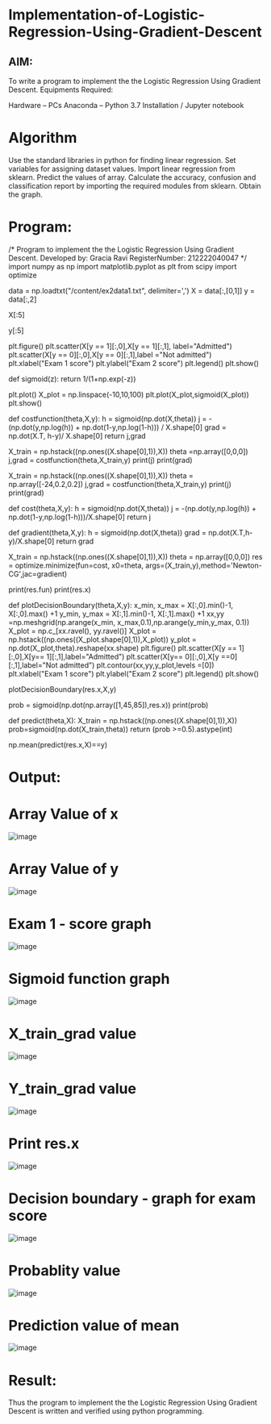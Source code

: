 # Implementation-of-Logistic-Regression-Using-Gradient-Descent

## AIM:
To write a program to implement the the Logistic Regression Using Gradient Descent. Equipments Required:

Hardware – PCs
Anaconda – Python 3.7 Installation / Jupyter notebook

# Algorithm

Use the standard libraries in python for finding linear regression.
Set variables for assigning dataset values.
Import linear regression from sklearn.
Predict the values of array.
Calculate the accuracy, confusion and classification report by importing the required modules from sklearn.
Obtain the graph.

# Program:

/*
Program to implement the the Logistic Regression Using Gradient Descent.
Developed by: Gracia Ravi
RegisterNumber:  212222040047
*/
import numpy as np
import matplotlib.pyplot as plt
from scipy import optimize

data = np.loadtxt("/content/ex2data1.txt", delimiter=',')
X = data[:,[0,1]]
y = data[:,2]

X[:5]

y[:5]

plt.figure()
plt.scatter(X[y == 1][:,0],X[y == 1][:,1], label="Admitted")
plt.scatter(X[y == 0][:,0],X[y == 0][:,1],label ="Not admitted")
plt.xlabel("Exam 1 score")
plt.ylabel("Exam 2 score")
plt.legend()
plt.show()

def sigmoid(z):
  return 1/(1+np.exp(-z))

plt.plot()
X_plot = np.linspace(-10,10,100)
plt.plot(X_plot,sigmoid(X_plot))
plt.show()

def costfunction(theta,X,y):
  h = sigmoid(np.dot(X,theta))
  j = -(np.dot(y,np.log(h)) + np.dot(1-y,np.log(1-h))) / X.shape[0]
  grad = np.dot(X.T, h-y)/ X.shape[0]
  return j,grad

X_train = np.hstack((np.ones((X.shape[0],1)),X))
theta =np.array([0,0,0])
j,grad = costfunction(theta,X_train,y)
print(j)
print(grad)

X_train = np.hstack((np.ones((X.shape[0],1)),X))
theta = np.array([-24,0.2,0.2])
j,grad = costfunction(theta,X_train,y)
print(j)
print(grad)

def cost(theta,X,y):
  h = sigmoid(np.dot(X,theta))
  j = -(np.dot(y,np.log(h)) + np.dot(1-y,np.log(1-h)))/X.shape[0]
  return j

def gradient(theta,X,y):
  h = sigmoid(np.dot(X,theta))
  grad = np.dot(X.T,h-y)/X.shape[0]
  return grad

X_train = np.hstack((np.ones((X.shape[0],1)),X))
theta = np.array([0,0,0])
res = optimize.minimize(fun=cost, x0=theta, args=(X_train,y),method='Newton-CG',jac=gradient)

print(res.fun)
print(res.x)

def plotDecisionBoundary(theta,X,y):
  x_min, x_max = X[:,0].min()-1, X[:,0].max() +1
  y_min, y_max = X[:,1].min()-1, X[:,1].max() +1
  xx,yy =np.meshgrid(np.arange(x_min, x_max,0.1),np.arange(y_min,y_max, 0.1))
  X_plot = np.c_[xx.ravel(), yy.ravel()]
  X_plot = np.hstack((np.ones((X_plot.shape[0],1)),X_plot))
  y_plot = np.dot(X_plot,theta).reshape(xx.shape)
  plt.figure()
  plt.scatter(X[y == 1][:,0],X[y== 1][:,1],label="Admitted")
  plt.scatter(X[y== 0][:,0],X[y ==0][:,1],label="Not admitted")
  plt.contour(xx,yy,y_plot,levels =[0])
  plt.xlabel("Exam 1 score")
  plt.ylabel("Exam 2 score")
  plt.legend()
  plt.show()

plotDecisionBoundary(res.x,X,y)

prob = sigmoid(np.dot(np.array([1,45,85]),res.x))
print(prob)

def predict(theta,X):
  X_train = np.hstack((np.ones((X.shape[0],1)),X))
  prob=sigmoid(np.dot(X_train,theta))
  return (prob >=0.5).astype(int)

np.mean(predict(res.x,X)==y)

# Output:
# Array Value of x
![image](https://github.com/gracia55/-Implementation-of-Logistic-Regression-Using-Gradient-Descent/assets/129026838/87de6675-3827-4dbd-950e-556a647786b6)


# Array Value of y
![image](https://github.com/gracia55/-Implementation-of-Logistic-Regression-Using-Gradient-Descent/assets/129026838/1b4aff91-e467-4f82-90ca-c1dba94b0a3f)


# Exam 1 - score graph
![image](https://github.com/gracia55/-Implementation-of-Logistic-Regression-Using-Gradient-Descent/assets/129026838/39297643-9752-4229-884e-b04c58ea6473)


# Sigmoid function graph
![image](https://github.com/gracia55/-Implementation-of-Logistic-Regression-Using-Gradient-Descent/assets/129026838/00827cce-da69-41b8-9da7-2c7c17a5dd42)


# X_train_grad value
![image](https://github.com/gracia55/-Implementation-of-Logistic-Regression-Using-Gradient-Descent/assets/129026838/0c6f9ee1-95da-440b-88f8-a898720cdbf3)


# Y_train_grad value
![image](https://github.com/gracia55/-Implementation-of-Logistic-Regression-Using-Gradient-Descent/assets/129026838/c968b72e-e823-4214-9b44-e9df3d1c037c)


# Print res.x
![image](https://github.com/gracia55/-Implementation-of-Logistic-Regression-Using-Gradient-Descent/assets/129026838/2095b300-8a1f-4f6e-b4a0-08bab5215e89)


# Decision boundary - graph for exam score
![image](https://github.com/gracia55/-Implementation-of-Logistic-Regression-Using-Gradient-Descent/assets/129026838/beef06a1-108e-46f6-825c-aa2be6eed00f)


# Probablity value
![image](https://github.com/gracia55/-Implementation-of-Logistic-Regression-Using-Gradient-Descent/assets/129026838/3ad8a497-e0f9-46e0-b73e-886877dfd6ff)


# Prediction value of mean
![image](https://github.com/gracia55/-Implementation-of-Logistic-Regression-Using-Gradient-Descent/assets/129026838/467be9e2-6de4-4c12-a3b1-11b138459235)


#  Result:
Thus the program to implement the the Logistic Regression Using Gradient Descent is written and verified using python programming.
